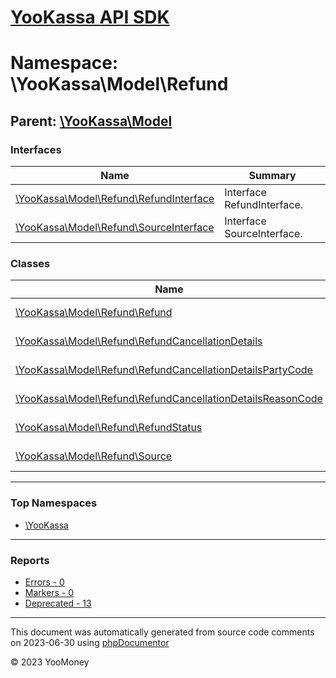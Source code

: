 # [YooKassa API SDK](../home.md)

# Namespace: \YooKassa\Model\Refund

## Parent: [\YooKassa\Model](../namespaces/yookassa-model.md)

### Interfaces

| Name | Summary |
| ---- | ------- |
| [\YooKassa\Model\Refund\RefundInterface](../classes/YooKassa-Model-Refund-RefundInterface.md) | Interface RefundInterface. |
| [\YooKassa\Model\Refund\SourceInterface](../classes/YooKassa-Model-Refund-SourceInterface.md) | Interface SourceInterface. |

### Classes

| Name | Summary |
| ---- | ------- |
| [\YooKassa\Model\Refund\Refund](../classes/YooKassa-Model-Refund-Refund.md) | Класс, представляющий модель Refund. |
| [\YooKassa\Model\Refund\RefundCancellationDetails](../classes/YooKassa-Model-Refund-RefundCancellationDetails.md) | Класс, представляющий модель RefundCancellationDetails. |
| [\YooKassa\Model\Refund\RefundCancellationDetailsPartyCode](../classes/YooKassa-Model-Refund-RefundCancellationDetailsPartyCode.md) | Класс, представляющий модель CancellationDetailsPartyCode. |
| [\YooKassa\Model\Refund\RefundCancellationDetailsReasonCode](../classes/YooKassa-Model-Refund-RefundCancellationDetailsReasonCode.md) | Класс, представляющий модель RefundCancellationDetailsReasonCode. |
| [\YooKassa\Model\Refund\RefundStatus](../classes/YooKassa-Model-Refund-RefundStatus.md) | Класс, представляющий модель RefundStatus. |
| [\YooKassa\Model\Refund\Source](../classes/YooKassa-Model-Refund-Source.md) | Класс, представляющий модель RefundSourcesData. |

---

### Top Namespaces

* [\YooKassa](../namespaces/yookassa.md)

---

### Reports
* [Errors - 0](../reports/errors.md)
* [Markers - 0](../reports/markers.md)
* [Deprecated - 13](../reports/deprecated.md)

---

This document was automatically generated from source code comments on 2023-06-30 using [phpDocumentor](http://www.phpdoc.org/)

&copy; 2023 YooMoney